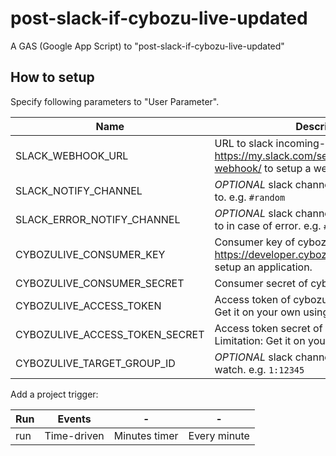 # post-slack-if-cybozu-live-updated

A GAS (Google App Script) to "post-slack-if-cybozu-live-updated"

## How to setup

Specify following parameters to "User Parameter".

Name                             | Description
---------------------------------|---------------------------------------------------
SLACK_WEBHOOK_URL                | URL to slack incoming-webhook. Visit https://my.slack.com/services/new/incoming-webhook/ to setup a webhook.
SLACK_NOTIFY_CHANNEL             | _OPTIONAL_ slack channel that the script post to. e.g. `#random`
SLACK_ERROR_NOTIFY_CHANNEL       | _OPTIONAL_ slack channel that the script post to in case of error. e.g. `#random`
CYBOZULIVE_CONSUMER_KEY          | Consumer key of cybozulive API. Visit https://developer.cybozulive.com/apps/add to setup an application.
CYBOZULIVE_CONSUMER_SECRET       | Consumer secret of cybozulive API.
CYBOZULIVE_ACCESS_TOKEN          | Access token of cybozulive API. Limitation: Get it on your own using OAuth.
CYBOZULIVE_ACCESS_TOKEN_SECRET   | Access token secret of cybozulive API. Limitation: Get it on your own using OAuth.
CYBOZULIVE_TARGET_GROUP_ID       | _OPTIONAL_ slack channel that the script watch. e.g. `1:12345`

Add a project trigger:

Run  |Events      |-              |-
-----|------------|---------------|--------------
run  |Time-driven | Minutes timer | Every minute

